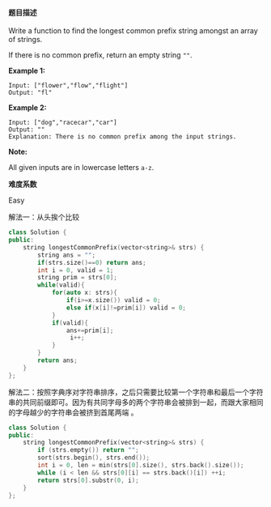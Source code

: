 #### **题目描述**
Write a function to find the longest common prefix string amongst an array of strings.

If there is no common prefix, return an empty string `""`.

**Example 1:**

```
Input: ["flower","flow","flight"]
Output: "fl"
```

**Example 2:**

```
Input: ["dog","racecar","car"]
Output: ""
Explanation: There is no common prefix among the input strings.
```

**Note:**

All given inputs are in lowercase letters `a-z`.

**难度系数**  

Easy



解法一：从头挨个比较

```c++
class Solution {
public:
    string longestCommonPrefix(vector<string>& strs) {
        string ans = "";
        if(strs.size()==0) return ans;
        int i = 0, valid = 1;
        string prim = strs[0];
        while(valid){
            for(auto x: strs){
                if(i>=x.size()) valid = 0;
                else if(x[i]!=prim[i]) valid = 0;
            }
            if(valid){
                ans+=prim[i];
                 i++;
            }
        }
        return ans;
    }
};
```

解法二：按照字典序对字符串排序，之后只需要比较第一个字符串和最后一个字符串的共同前缀即可。因为有共同字母多的两个字符串会被排到一起，而跟大家相同的字母越少的字符串会被挤到首尾两端 。

```c++
class Solution {
public:
    string longestCommonPrefix(vector<string>& strs) {
        if (strs.empty()) return "";
        sort(strs.begin(), strs.end());
        int i = 0, len = min(strs[0].size(), strs.back().size());
        while (i < len && strs[0][i] == strs.back()[i]) ++i;
        return strs[0].substr(0, i);
    }
};

```

